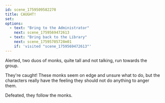```yaml
---
id: scene_1759509582270
title: CAUGHT!
set:
options:
  - text: "Bring to the Administrator"
    next: scene_1759569472613
  - text: "Bring back to the Library"
    next: scene_17595705728m01
    if: 'visited "scene_1759569472613"'
---
```


Alerted, two duos of monks, quite tall and not talking, run towards the group.

They're caught! These monks seem on edge and unsure what to do, but the characters really have the feeling they should not do anything to anger them. 

Defeated, they follow the monks.